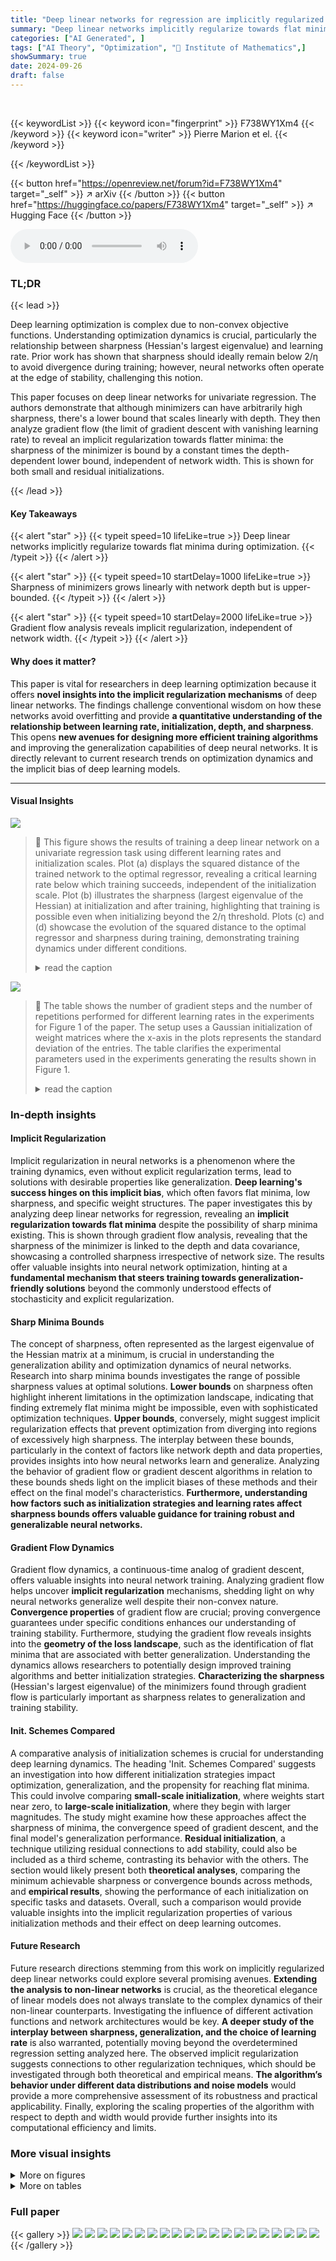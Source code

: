 ```yaml
---
title: "Deep linear networks for regression are implicitly regularized towards flat minima"
summary: "Deep linear networks implicitly regularize towards flat minima, with sharpness (Hessian's largest eigenvalue) of minimizers linearly increasing with depth but bounded by a constant times the lower bou..."
categories: ["AI Generated", ]
tags: ["AI Theory", "Optimization", "🏢 Institute of Mathematics",]
showSummary: true
date: 2024-09-26
draft: false
---
```


<br>

{{< keywordList >}}
{{< keyword icon="fingerprint" >}} F738WY1Xm4 {{< /keyword >}}
{{< keyword icon="writer" >}} Pierre Marion et el. {{< /keyword >}}
 
{{< /keywordList >}}

{{< button href="https://openreview.net/forum?id=F738WY1Xm4" target="_self" >}}
↗ arXiv
{{< /button >}}
{{< button href="https://huggingface.co/papers/F738WY1Xm4" target="_self" >}}
↗ Hugging Face
{{< /button >}}



<audio controls>
    <source src="https://ai-paper-reviewer.com/F738WY1Xm4/podcast.wav" type="audio/wav">
    Your browser does not support the audio element.
</audio>


### TL;DR


{{< lead >}}

Deep learning optimization is complex due to non-convex objective functions.  Understanding optimization dynamics is crucial, particularly the relationship between sharpness (Hessian's largest eigenvalue) and learning rate.  Prior work has shown that sharpness should ideally remain below 2/η to avoid divergence during training; however, neural networks often operate at the edge of stability, challenging this notion.

This paper focuses on deep linear networks for univariate regression. The authors demonstrate that although minimizers can have arbitrarily high sharpness, there's a lower bound that scales linearly with depth.  They then analyze gradient flow (the limit of gradient descent with vanishing learning rate) to reveal an implicit regularization towards flatter minima: the sharpness of the minimizer is bound by a constant times the depth-dependent lower bound, independent of network width.  This is shown for both small and residual initializations.

{{< /lead >}}


#### Key Takeaways

{{< alert "star" >}}
{{< typeit speed=10 lifeLike=true >}} Deep linear networks implicitly regularize towards flat minima during optimization. {{< /typeit >}}
{{< /alert >}}

{{< alert "star" >}}
{{< typeit speed=10 startDelay=1000 lifeLike=true >}} Sharpness of minimizers grows linearly with network depth but is upper-bounded. {{< /typeit >}}
{{< /alert >}}

{{< alert "star" >}}
{{< typeit speed=10 startDelay=2000 lifeLike=true >}} Gradient flow analysis reveals implicit regularization, independent of network width. {{< /typeit >}}
{{< /alert >}}

#### Why does it matter?
This paper is vital for researchers in deep learning optimization because it offers **novel insights into the implicit regularization mechanisms** of deep linear networks. The findings challenge conventional wisdom on how these networks avoid overfitting and provide **a quantitative understanding of the relationship between learning rate, initialization, depth, and sharpness**. This opens **new avenues for designing more efficient training algorithms** and improving the generalization capabilities of deep neural networks. It is directly relevant to current research trends on optimization dynamics and the implicit bias of deep learning models.

------
#### Visual Insights



![](https://ai-paper-reviewer.com/F738WY1Xm4/figures_1_1.jpg)

> 🔼 This figure shows the results of training a deep linear network on a univariate regression task using different learning rates and initialization scales. Plot (a) displays the squared distance of the trained network to the optimal regressor, revealing a critical learning rate below which training succeeds, independent of the initialization scale. Plot (b) illustrates the sharpness (largest eigenvalue of the Hessian) at initialization and after training, highlighting that training is possible even when initializing beyond the 2/η threshold. Plots (c) and (d) showcase the evolution of the squared distance to the optimal regressor and sharpness during training, demonstrating training dynamics under different conditions.
> <details>
> <summary>read the caption</summary>
> Figure 1: Training a deep linear network on a univariate regression task with quadratic loss. The weight matrices are initialized as Gaussian random variables, whose standard deviation is the x-axis of plots 1a and 1b. Experimental details are given in Appendix C.
> </details>





![](https://ai-paper-reviewer.com/F738WY1Xm4/tables_43_1.jpg)

> 🔼 The table shows the number of gradient steps and the number of repetitions performed for different learning rates in the experiments for Figure 1 of the paper.  The setup uses a Gaussian initialization of weight matrices where the x-axis in the plots represents the standard deviation of the entries.  The table clarifies the experimental parameters used in the experiments generating the results shown in Figure 1.
> <details>
> <summary>read the caption</summary>
> Details of Figure 1. We consider a Gaussian initialization of the weight matrices, where the scale of the initialization (x-axis of some the graphs) is the standard deviation of the entries. All weight matrices are d × d, except the last one which is 1 × d. The square distance to the optimal regressor corresponds to ||Wprod - w*||2. The largest eigenvalue of the Hessian is computed by a power iteration method, stopped after 20 iterations. In Figures 1a and 1b, the 95% confidence intervals are plotted. The number of gradient steps and number of independent repetitions depend on the learning rate, and are given below.
> </details>





### In-depth insights


#### Implicit Regularization
Implicit regularization in neural networks is a phenomenon where the training dynamics, even without explicit regularization terms, lead to solutions with desirable properties like generalization.  **Deep learning's success hinges on this implicit bias**, which often favors flat minima, low sharpness, and specific weight structures. The paper investigates this by analyzing deep linear networks for regression, revealing an **implicit regularization towards flat minima** despite the possibility of sharp minima existing.  This is shown through gradient flow analysis, revealing that the sharpness of the minimizer is linked to the depth and data covariance, showcasing a controlled sharpness irrespective of network size. The results offer valuable insights into neural network optimization, hinting at a **fundamental mechanism that steers training towards generalization-friendly solutions** beyond the commonly understood effects of stochasticity and explicit regularization.

#### Sharp Minima Bounds
The concept of sharpness, often represented as the largest eigenvalue of the Hessian matrix at a minimum, is crucial in understanding the generalization ability and optimization dynamics of neural networks.  Research into sharp minima bounds investigates the range of possible sharpness values at optimal solutions.  **Lower bounds** on sharpness often highlight inherent limitations in the optimization landscape, indicating that finding extremely flat minima might be impossible, even with sophisticated optimization techniques.  **Upper bounds**, conversely, might suggest implicit regularization effects that prevent optimization from diverging into regions of excessively high sharpness.  The interplay between these bounds, particularly in the context of factors like network depth and data properties, provides insights into how neural networks learn and generalize.  Analyzing the behavior of gradient flow or gradient descent algorithms in relation to these bounds sheds light on the implicit biases of these methods and their effect on the final model's characteristics.  **Furthermore, understanding how factors such as initialization strategies and learning rates affect sharpness bounds offers valuable guidance for training robust and generalizable neural networks.**

#### Gradient Flow Dynamics
Gradient flow dynamics, a continuous-time analog of gradient descent, offers valuable insights into neural network training.  Analyzing gradient flow helps uncover **implicit regularization** mechanisms, shedding light on why neural networks generalize well despite their non-convex nature. **Convergence properties** of gradient flow are crucial; proving convergence guarantees under specific conditions enhances our understanding of training stability.  Furthermore, studying the gradient flow reveals insights into the **geometry of the loss landscape**, such as the identification of flat minima that are associated with better generalization.  Understanding the dynamics allows researchers to potentially design improved training algorithms and better initialization strategies.  **Characterizing the sharpness** (Hessian's largest eigenvalue) of the minimizers found through gradient flow is particularly important as sharpness relates to generalization and training stability.

#### Init. Schemes Compared
A comparative analysis of initialization schemes is crucial for understanding deep learning dynamics.  The heading 'Init. Schemes Compared' suggests an investigation into how different initialization strategies impact optimization, generalization, and the propensity for reaching flat minima.  This could involve comparing **small-scale initialization**, where weights start near zero, to **large-scale initialization**, where they begin with larger magnitudes.  The study might examine how these approaches affect the sharpness of minima, the convergence speed of gradient descent, and the final model's generalization performance. **Residual initialization**, a technique utilizing residual connections to add stability, could also be included as a third scheme, contrasting its behavior with the others.  The section would likely present both **theoretical analyses**, comparing the minimum achievable sharpness or convergence bounds across methods, and **empirical results**, showing the performance of each initialization on specific tasks and datasets.  Overall, such a comparison would provide valuable insights into the implicit regularization properties of various initialization methods and their effect on deep learning outcomes.

#### Future Research
Future research directions stemming from this work on implicitly regularized deep linear networks could explore several promising avenues. **Extending the analysis to non-linear networks** is crucial, as the theoretical elegance of linear models does not always translate to the complex dynamics of their non-linear counterparts. Investigating the influence of different activation functions and network architectures would be key.  **A deeper study of the interplay between sharpness, generalization, and the choice of learning rate** is also warranted, potentially moving beyond the overdetermined regression setting analyzed here.  The observed implicit regularization suggests connections to other regularization techniques, which should be investigated through both theoretical and empirical means.  **The algorithm’s behavior under different data distributions and noise models** would provide a more comprehensive assessment of its robustness and practical applicability. Finally, exploring the scaling properties of the algorithm with respect to depth and width would provide further insights into its computational efficiency and limits.


### More visual insights

<details>
<summary>More on figures
</summary>


![](https://ai-paper-reviewer.com/F738WY1Xm4/figures_1_2.jpg)

> 🔼 This figure visualizes the training of a deep linear network on a univariate regression task using a quadratic loss function.  The weight matrices are initialized with Gaussian random variables.  The plots (a) and (b) show the relationship between the initialization scale (standard deviation of the Gaussian random variables) and the training results, showing the squared distance of the trained network from the optimal regressor and the sharpness (largest eigenvalue of the Hessian) at initialization and after training. Plots (c) and (d) illustrate the training dynamics (evolution of the squared distance and sharpness over training steps) for different learning rates to demonstrate the concept of the 'edge of stability'.
> <details>
> <summary>read the caption</summary>
> Figure 1: Training a deep linear network on a univariate regression task with quadratic loss. The weight matrices are initialized as Gaussian random variables, whose standard deviation is the x-axis of plots 1a and 1b. Experimental details are given in Appendix C.
> </details>



![](https://ai-paper-reviewer.com/F738WY1Xm4/figures_2_1.jpg)

> 🔼 This figure shows the relationship between the learning rate and the squared distance to the optimal regressor for various depths of the neural network. The dashed vertical lines indicate the theoretical threshold of the learning rate.  The results confirm that for a given depth, successful training occurs only when the learning rate is below the threshold.
> <details>
> <summary>read the caption</summary>
> Figure 2: Squared distance of the trained network to the empirical risk minimizer, for various learning rates and depth. For each depth, learning succeeds if the learning rate is below a threshold, which corresponds to the theoretical value 2 ~ (||w*||32- La)−¹ of Theorem 1 (dashed vertical line).
> </details>



![](https://ai-paper-reviewer.com/F738WY1Xm4/figures_43_1.jpg)

> 🔼 This figure shows the probability of divergence of the gradient descent algorithm for training deep linear networks for regression, using a Gaussian initialization of the weight matrices. The x-axis represents the scale of the initialization (standard deviation of Gaussian random variables), and the y-axis represents the probability of divergence.  Different lines correspond to different learning rates.  The plot reveals that for a fixed learning rate, there is a critical scale of initialization beyond which the network fails to learn (diverges). This critical scale depends on the learning rate; larger learning rates lead to divergence at smaller initialization scales.
> <details>
> <summary>read the caption</summary>
> Figure 3: Probability of divergence of gradient descent for a Gaussian initialization of the weight matrices, depending on the initialization scale and the learning rate.
> </details>



![](https://ai-paper-reviewer.com/F738WY1Xm4/figures_44_1.jpg)

> 🔼 The figure shows the results of training deep linear networks on a univariate regression task. Plots (a) and (b) show the relationship between the initialization scale (standard deviation of Gaussian random variables used for initialization) and the learning rate's effect on the training success and sharpness (largest eigenvalue of the Hessian) after training. Plot (c) shows a training run where the learning rate is below the critical value (no edge of stability), and (d) shows a run where the learning rate is above this value (edge of stability). The results illustrate the paper's main findings of implicit regularization towards flat minima and a linear relationship between depth and minimal sharpness.
> <details>
> <summary>read the caption</summary>
> Figure 1: Training a deep linear network on a univariate regression task with quadratic loss. The weight matrices are initialized as Gaussian random variables, whose standard deviation is the x-axis of plots 1a and 1b. Experimental details are given in Appendix C.
> </details>



![](https://ai-paper-reviewer.com/F738WY1Xm4/figures_44_2.jpg)

> 🔼 This figure shows the probability that the gradient descent diverges during training of a deep linear network for regression. The x-axis represents the scale of the Gaussian initialization of the weight matrices, while the different lines represent different learning rates.  As the learning rate increases, the probability of divergence also increases, and for higher learning rates, divergence becomes more likely even with smaller initialization scales.  The plot highlights the impact of the interplay between learning rate and initialization scale on the success of training.
> <details>
> <summary>read the caption</summary>
> Figure 3: Probability of divergence of gradient descent for a Gaussian initialization of the weight matrices, depending on the initialization scale and the learning rate.
> </details>



![](https://ai-paper-reviewer.com/F738WY1Xm4/figures_45_1.jpg)

> 🔼 This figure shows the results of experiments performed on a deep linear network with a degenerate data covariance matrix (number of data points less than the dimension of the data).  Panel (a) displays how sharpness at initialization and after training varies with the initialization scale for different learning rates.  A key observation is a similar connection between learning rate, initialization scale, and sharpness to what was observed in the case of a full-rank data matrix.  Panel (b) illustrates the relationship between generalization performance (generalization gap) and sharpness after training, exhibiting a positive correlation (linear regression has a slope of 0.42).
> <details>
> <summary>read the caption</summary>
> Figure 6: Experiment with a deep linear network and a degenerate data covariance matrix, where the number of data n is less than the dimension d.
> </details>



![](https://ai-paper-reviewer.com/F738WY1Xm4/figures_46_1.jpg)

> 🔼 This figure shows the results of training deep linear networks on a univariate regression task. The x-axis represents the scale of the Gaussian initialization of the weight matrices (standard deviation).  Plot (a) displays the squared distance of the trained network to the optimal regressor for various learning rates and initialization scales. Plot (b) shows the sharpness (largest eigenvalue of the Hessian) at initialization and after training, again for various learning rates and initialization scales.  Plots (c) and (d) show the evolution during training of the squared distance to the optimal regressor and sharpness for specific learning rates and initialization scales. These plots illustrate the relationship between learning rate, initialization scale, and the sharpness of the resulting network minima. The plot helps explain the existence of a critical learning rate above which the network fails to train, a phenomenon that does not depend on the initial scale.
> <details>
> <summary>read the caption</summary>
> Figure 1: Training a deep linear network on a univariate regression task with quadratic loss. The weight matrices are initialized as Gaussian random variables, whose standard deviation is the x-axis of plots 1a and 1b. Experimental details are given in Appendix C.
> </details>



</details>




<details>
<summary>More on tables
</summary>


![](https://ai-paper-reviewer.com/F738WY1Xm4/tables_45_1.jpg)
> 🔼 This table details the experimental setup used to generate Figure 1 in the paper.  It specifies the hyperparameters used (learning rate, number of steps, number of repetitions) for different learning rates. It also explains how the key metrics (squared distance to optimal regressor and sharpness) were computed.
> <details>
> <summary>read the caption</summary>
> Details of Figure 1. We consider a Gaussian initialization of the weight matrices, where the scale of the initialization (x-axis of some the graphs) is the standard deviation of the entries. All weight matrices are d × d, except the last one which is 1 × d. The square distance to the optimal regressor corresponds to ||Wprod - w*||2. The largest eigenvalue of the Hessian is computed by a power iteration method, stopped after 20 iterations. In Figures 1a and 1b, the 95% confidence intervals are plotted. The number of gradient steps and number of independent repetitions depend on the learning rate, and are given below.
> </details>

![](https://ai-paper-reviewer.com/F738WY1Xm4/tables_45_2.jpg)
> 🔼 This table shows the hyperparameters used in the experiments presented in Figures 1a and 1b of the paper.  It lists the learning rate used for gradient descent, the corresponding number of gradient descent steps performed, and the number of independent repetitions of the experiment for each learning rate.  These hyperparameters were chosen to explore the impact of learning rate on training success and convergence, particularly in relation to the critical learning rate beyond which the training fails to converge (as described in Figure 1a).
> <details>
> <summary>read the caption</summary>
> Table 1: Learning rate, number of steps, and number of repetitions for Figures 1a and 1b.
> </details>

</details>




### Full paper

{{< gallery >}}
<img src="https://ai-paper-reviewer.com/F738WY1Xm4/1.png" class="grid-w50 md:grid-w33 xl:grid-w25" />
<img src="https://ai-paper-reviewer.com/F738WY1Xm4/2.png" class="grid-w50 md:grid-w33 xl:grid-w25" />
<img src="https://ai-paper-reviewer.com/F738WY1Xm4/3.png" class="grid-w50 md:grid-w33 xl:grid-w25" />
<img src="https://ai-paper-reviewer.com/F738WY1Xm4/4.png" class="grid-w50 md:grid-w33 xl:grid-w25" />
<img src="https://ai-paper-reviewer.com/F738WY1Xm4/5.png" class="grid-w50 md:grid-w33 xl:grid-w25" />
<img src="https://ai-paper-reviewer.com/F738WY1Xm4/6.png" class="grid-w50 md:grid-w33 xl:grid-w25" />
<img src="https://ai-paper-reviewer.com/F738WY1Xm4/7.png" class="grid-w50 md:grid-w33 xl:grid-w25" />
<img src="https://ai-paper-reviewer.com/F738WY1Xm4/8.png" class="grid-w50 md:grid-w33 xl:grid-w25" />
<img src="https://ai-paper-reviewer.com/F738WY1Xm4/9.png" class="grid-w50 md:grid-w33 xl:grid-w25" />
<img src="https://ai-paper-reviewer.com/F738WY1Xm4/10.png" class="grid-w50 md:grid-w33 xl:grid-w25" />
<img src="https://ai-paper-reviewer.com/F738WY1Xm4/11.png" class="grid-w50 md:grid-w33 xl:grid-w25" />
<img src="https://ai-paper-reviewer.com/F738WY1Xm4/12.png" class="grid-w50 md:grid-w33 xl:grid-w25" />
<img src="https://ai-paper-reviewer.com/F738WY1Xm4/13.png" class="grid-w50 md:grid-w33 xl:grid-w25" />
<img src="https://ai-paper-reviewer.com/F738WY1Xm4/14.png" class="grid-w50 md:grid-w33 xl:grid-w25" />
<img src="https://ai-paper-reviewer.com/F738WY1Xm4/15.png" class="grid-w50 md:grid-w33 xl:grid-w25" />
<img src="https://ai-paper-reviewer.com/F738WY1Xm4/16.png" class="grid-w50 md:grid-w33 xl:grid-w25" />
<img src="https://ai-paper-reviewer.com/F738WY1Xm4/17.png" class="grid-w50 md:grid-w33 xl:grid-w25" />
<img src="https://ai-paper-reviewer.com/F738WY1Xm4/18.png" class="grid-w50 md:grid-w33 xl:grid-w25" />
<img src="https://ai-paper-reviewer.com/F738WY1Xm4/19.png" class="grid-w50 md:grid-w33 xl:grid-w25" />
<img src="https://ai-paper-reviewer.com/F738WY1Xm4/20.png" class="grid-w50 md:grid-w33 xl:grid-w25" />
{{< /gallery >}}